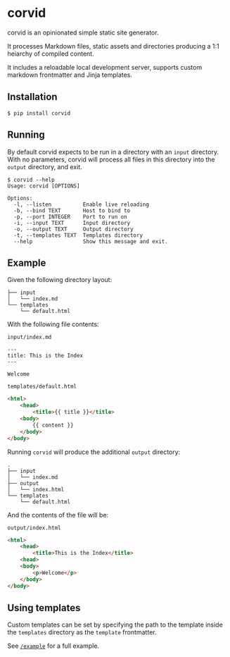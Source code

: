 # corvid

corvid is an opinionated simple static site generator.

It processes Markdown files, static assets and directories producing a 1:1
heiarchy of compiled content.

It includes a reloadable local development server, supports custom markdown frontmatter and Jinja templates.

## Installation

```
$ pip install corvid
```

## Running

By default corvid expects to be run in a directory with an `input` directory. With no parameters, corvid will process all files in this directory into the `output` directory, and exit.

```
$ corvid --help
Usage: corvid [OPTIONS]

Options:
  -l, --listen          Enable live reloading
  -b, --bind TEXT       Host to bind to
  -p, --port INTEGER    Port to run on
  -i, --input TEXT      Input directory
  -o, --output TEXT     Output directory
  -t, --templates TEXT  Templates directory
  --help                Show this message and exit.
```

## Example

Given the following directory layout:

```
├── input
│   └── index.md
└── templates
    └── default.html
```
With the following file contents:

`input/index.md`
```
---
title: This is the Index
---

Welcome
```

`templates/default.html`
```html
<html>
    <head>
        <title>{{ title }}</title>
    <body>
        {{ content }}
    </body>
</body>
```

Running `corvid` will produce the additional `output` directory:

```
.
├── input
│   └── index.md
├── output
│   └── index.html
└── templates
    └── default.html
```

And the contents of the file will be:

`output/index.html`
```html
<html>
    <head>
        <title>This is the Index</title>
    <head>
    <body>
        <p>Welcome</p>
    </body>
</body>
```

## Using templates

Custom templates can be set by specifying the path to the template inside the `templates` directory as the `template` frontmatter.

See [`/example`](/example) for a full example.
